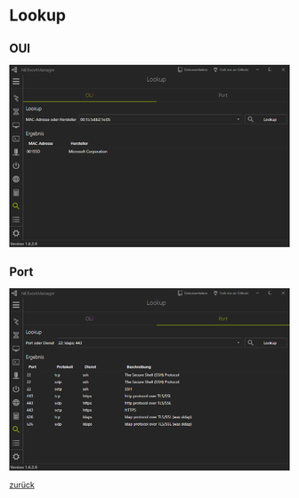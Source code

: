 # Lookup

## OUI

![Lookup_OUI](../../_images/Lookup_OUI.de-DE.png)

## Port

![Lookup_Port](../../_images/Lookup_Port.de-DE.png)

[zurück](../README.md)